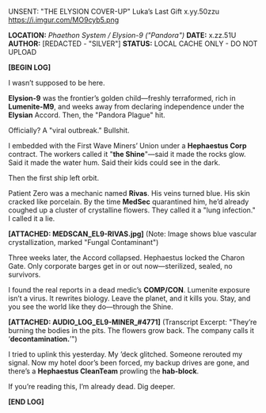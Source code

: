 UNSENT: "THE ELYSION COVER-UP"
Luka’s Last Gift
x.yy.50zzu
https://i.imgur.com/MO9cyb5.png

**LOCATION:** *Phaethon System / Elysion-9 ("Pandora")*
**DATE:** x.zz.51U
**AUTHOR:** [REDACTED - "SILVER"]
**STATUS:** LOCAL CACHE ONLY - DO NOT UPLOAD

**[BEGIN LOG]**

I wasn’t supposed to be here.

**Elysion-9** was the frontier’s golden child—freshly terraformed, rich in **Lumenite-M9**, and weeks away from declaring independence under the **Elysian** Accord. Then, the "Pandora Plague" hit.

Officially? A "viral outbreak." Bullshit.

I embedded with the First Wave Miners’ Union under a **Hephaestus Corp** contract. The workers called it "**the Shine**"—said it made the rocks glow. Said it made the water hum. Said their kids could see in the dark.

Then the first ship left orbit.

Patient Zero was a mechanic named **Rivas**. His veins turned blue. His skin cracked like porcelain. By the time **MedSec** quarantined him, he’d already coughed up a cluster of crystalline flowers. They called it a "lung infection." I called it a lie.

**[ATTACHED: MEDSCAN_EL9-RIVAS.jpg]**
(Note: Image shows blue vascular crystallization, marked "Fungal Contaminant")

Three weeks later, the Accord collapsed. Hephaestus locked the Charon Gate. Only corporate barges get in or out now—sterilized, sealed, no survivors.

I found the real reports in a dead medic’s **COMP/CON**. Lumenite exposure isn’t a virus. It rewrites biology. Leave the planet, and it kills you. Stay, and you see the world like they do—through the Shine.

**[ATTACHED: AUDIO_LOG_EL9-MINER_#4771]**
(Transcript Excerpt: "They’re burning the bodies in the pits. The flowers grow back. The company calls it ‘**decontamination.**’")

I tried to uplink this yesterday. My ’deck glitched. Someone rerouted my signal. Now my hotel door’s been forced, my backup drives are gone, and there’s a **Hephaestus CleanTeam** prowling the **hab-block**.

If you’re reading this, I’m already dead. Dig deeper.

**[END LOG]**
